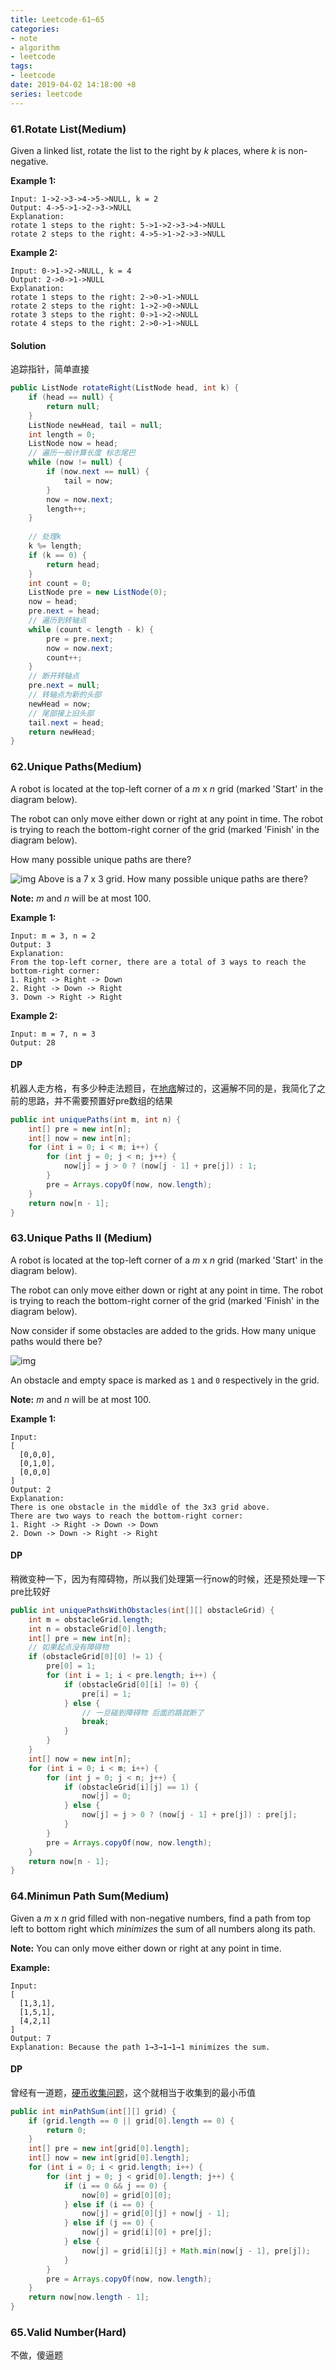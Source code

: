 ```yaml
---
title: Leetcode-61~65
categories:
- note
- algorithm
- leetcode
tags:
- leetcode
date: 2019-04-02 14:18:00 +8
series: leetcode
---
```




### 61.Rotate List(Medium)

Given a linked list, rotate the list to the right by *k* places, where *k* is non-negative.

**Example 1:**

```
Input: 1->2->3->4->5->NULL, k = 2
Output: 4->5->1->2->3->NULL
Explanation:
rotate 1 steps to the right: 5->1->2->3->4->NULL
rotate 2 steps to the right: 4->5->1->2->3->NULL
```

**Example 2:**

```
Input: 0->1->2->NULL, k = 4
Output: 2->0->1->NULL
Explanation:
rotate 1 steps to the right: 2->0->1->NULL
rotate 2 steps to the right: 1->2->0->NULL
rotate 3 steps to the right: 0->1->2->NULL
rotate 4 steps to the right: 2->0->1->NULL
```



#### Solution

追踪指针，简单直接

```java
public ListNode rotateRight(ListNode head, int k) {
    if (head == null) {
        return null;
    }
    ListNode newHead, tail = null;
    int length = 0;
    ListNode now = head;
    // 遍历一般计算长度 标志尾巴
    while (now != null) {
        if (now.next == null) {
            tail = now;
        }
        now = now.next;
        length++;
    }
    
    // 处理k
    k %= length;
    if (k == 0) {
        return head;
    }
    int count = 0;
    ListNode pre = new ListNode(0);
    now = head;
    pre.next = head;
    // 遍历到转轴点
    while (count < length - k) {
        pre = pre.next;
        now = now.next;
        count++;
    }
    // 断开转轴点
    pre.next = null;
    // 转轴点为新的头部
    newHead = now;
    // 尾部接上旧头部
    tail.next = head;
    return newHead;
}
```


### 62.Unique Paths(Medium)

A robot is located at the top-left corner of a *m* x *n* grid (marked 'Start' in the diagram below).

The robot can only move either down or right at any point in time. The robot is trying to reach the bottom-right corner of the grid (marked 'Finish' in the diagram below).

How many possible unique paths are there?

![img](https://assets.leetcode.com/uploads/2018/10/22/robot_maze.png)
Above is a 7 x 3 grid. How many possible unique paths are there?

**Note:** *m* and *n* will be at most 100.

**Example 1:**

```
Input: m = 3, n = 2
Output: 3
Explanation:
From the top-left corner, there are a total of 3 ways to reach the bottom-right corner:
1. Right -> Right -> Down
2. Right -> Down -> Right
3. Down -> Right -> Right
```

**Example 2:**

```
Input: m = 7, n = 3
Output: 28
```



#### DP

机器人走方格，有多少种走法题目，在[地痞](https://youyinnn.github.io/?to=post&number=63#DP%E7%BB%83%E4%B9%A0-3%EF%BC%9A%E6%9C%BA%E5%99%A8%E4%BA%BA%E8%B5%B0%E6%96%B9%E6%A0%BC)解过的，这遍解不同的是，我简化了之前的思路，并不需要预置好pre数组的结果

```java
public int uniquePaths(int m, int n) {
    int[] pre = new int[n];
    int[] now = new int[n];
    for (int i = 0; i < m; i++) {
        for (int j = 0; j < n; j++) {
            now[j] = j > 0 ? (now[j - 1] + pre[j]) : 1;
        }
        pre = Arrays.copyOf(now, now.length);
    }
    return now[n - 1];
}
```



### 63.Unique Paths II (Medium)

A robot is located at the top-left corner of a *m* x *n* grid (marked 'Start' in the diagram below).

The robot can only move either down or right at any point in time. The robot is trying to reach the bottom-right corner of the grid (marked 'Finish' in the diagram below).

Now consider if some obstacles are added to the grids. How many unique paths would there be?

![img](https://assets.leetcode.com/uploads/2018/10/22/robot_maze.png)

An obstacle and empty space is marked as `1` and `0` respectively in the grid.

**Note:** *m* and *n* will be at most 100.

**Example 1:**

```
Input:
[
  [0,0,0],
  [0,1,0],
  [0,0,0]
]
Output: 2
Explanation:
There is one obstacle in the middle of the 3x3 grid above.
There are two ways to reach the bottom-right corner:
1. Right -> Right -> Down -> Down
2. Down -> Down -> Right -> Right
```



#### DP

稍微变种一下，因为有障碍物，所以我们处理第一行now的时候，还是预处理一下pre比较好

```java
public int uniquePathsWithObstacles(int[][] obstacleGrid) {
    int m = obstacleGrid.length;
    int n = obstacleGrid[0].length;
    int[] pre = new int[n];
    // 如果起点没有障碍物
    if (obstacleGrid[0][0] != 1) {
        pre[0] = 1;
        for (int i = 1; i < pre.length; i++) {
            if (obstacleGrid[0][i] != 0) {
                pre[i] = 1;
            } else {
                // 一旦碰到障碍物 后面的路就断了
                break;
            }
        }
    }
    int[] now = new int[n];
    for (int i = 0; i < m; i++) {
        for (int j = 0; j < n; j++) {
            if (obstacleGrid[i][j] == 1) {
                now[j] = 0;
            } else {
                now[j] = j > 0 ? (now[j - 1] + pre[j]) : pre[j];
            }
        }
        pre = Arrays.copyOf(now, now.length);
    }
    return now[n - 1];
}
```



### 64.Minimun Path Sum(Medium)

Given a *m* x *n* grid filled with non-negative numbers, find a path from top left to bottom right which *minimizes* the sum of all numbers along its path.

**Note:** You can only move either down or right at any point in time.

**Example:**

```
Input:
[
  [1,3,1],
  [1,5,1],
  [4,2,1]
]
Output: 7
Explanation: Because the path 1→3→1→1→1 minimizes the sum.
```



#### DP

曾经有一道题，[硬币收集问题](https://youyinnn.github.io/?to=post&number=63#DP%E7%BB%83%E4%B9%A0-6%EF%BC%9A%E7%A1%AC%E5%B8%81%E6%94%B6%E9%9B%86%E9%97%AE%E9%A2%98)，这个就相当于收集到的最小币值

``` java
public int minPathSum(int[][] grid) {
    if (grid.length == 0 || grid[0].length == 0) {
        return 0;
    }
    int[] pre = new int[grid[0].length];
    int[] now = new int[grid[0].length];
    for (int i = 0; i < grid.length; i++) {
        for (int j = 0; j < grid[0].length; j++) {
            if (i == 0 && j == 0) {
                now[0] = grid[0][0];
            } else if (i == 0) {
                now[j] = grid[0][j] + now[j - 1];
            } else if (j == 0) {
                now[j] = grid[i][0] + pre[j];
            } else {
                now[j] = grid[i][j] + Math.min(now[j - 1], pre[j]);
            }
        }
        pre = Arrays.copyOf(now, now.length);
    }
    return now[now.length - 1];
}
```



### 65.Valid Number(Hard)

不做，傻逼题